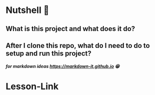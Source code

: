 # Nutshell 🌰

## What is this project and what does it do?

## After I clone this repo, what do I need to do to setup and run this project?

##### for markdown ideas https://markdown-it.github.io 😁

# Lesson-Link
